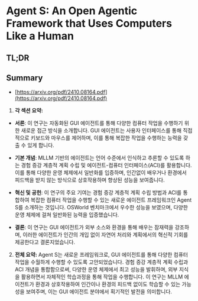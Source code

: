 # Agent S: An Open Agentic Framework that Uses Computers Like a Human
## TL;DR
## Summary
- [https://arxiv.org/pdf/2410.08164.pdf](https://arxiv.org/pdf/2410.08164.pdf)

1. **각 섹션 요약:**

- **서론**: 이 연구는 자동화된 GUI 에이전트를 통해 다양한 컴퓨터 작업을 수행하기 위한 새로운 접근 방식을 소개합니다. GUI 에이전트는 사용자 인터페이스를 통해 직접적으로 키보드와 마우스를 제어하며, 이를 통해 복잡한 작업을 수행하는 능력을 갖출 수 있게 합니다.

- **기본 개념**: MLLM 기반의 에이전트는 언어 수준에서 인식하고 추론할 수 있도록 하는 경험 증강 계층적 계획 수립 및 에이전트-컴퓨터 인터페이스(ACI)를 활용합니다. 이를 통해 다양한 운영 체제에서 일반화를 입증하며, 인간없이 배우거나 환경에서 피드백을 받지 않는 방식으로 상호작용하며 향상된 성능을 보여줍니다.

- **혁신 및 공헌**: 이 연구의 주요 기여는 경험 증강 계층적 계획 수립 방법과 ACI를 통합하여 복잡한 컴퓨터 작업을 수행할 수 있는 새로운 에이전트 프레임워크인 Agent S를 소개하는 것입니다. OSWorld 벤치마크에서 우수한 성능을 보였으며, 다양한 운영 체제에 걸쳐 일반화된 능력을 입증했습니다.

- **결론**: 이 연구는 GUI 에이전트가 외부 소스와 환경을 통해 배우는 잠재력을 강조하며, 이러한 에이전트가 인간의 개입 없이 자연어 처리와 계획에서의 혁신적 기회를 제공한다고 결론지었습니다.

2. **전체 요약:**
Agent S는 새로운 프레임워크로, GUI 에이전트를 통해 다양한 컴퓨터 작업을 수월하게 수행할 수 있도록 고안되었습니다. 경험 증강 계층적 계획 수립과 ACI 개념을 통합함으로써, 다양한 운영 체제에서 최고 성능을 발휘하며, 외부 지식을 활용하면서 자체적인 학습과정을 통해 작업을 수행합니다. 이 연구는 MLLM 에이전트가 환경과 상호작용하여 인간이나 환경의 피드백 없이도 학습할 수 있는 가능성을 보여주며, 이는 GUI 에이전트 분야에서 획기적인 발전을 의미합니다.